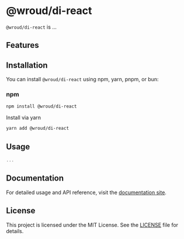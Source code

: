 # @wroud/di-react

`@wroud/di-react` is ...

## Features

## Installation

You can install `@wroud/di-react` using npm, yarn, pnpm, or bun:

### npm

```sh
npm install @wroud/di-react
```

Install via yarn

```sh
yarn add @wroud/di-react
```

## Usage

```typescript
...
```

## Documentation

For detailed usage and API reference, visit the [documentation site](https://wroud.dev).

## License

This project is licensed under the MIT License. See the [LICENSE](./LICENSE) file for details.

